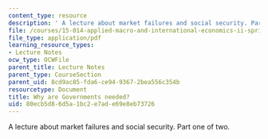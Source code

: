 ```yaml
---
content_type: resource
description: ' A lecture about market failures and social security. Part one of two.'
file: /courses/15-014-applied-macro-and-international-economics-ii-spring-2016/80ecb5d86d5a1bc2e7ade69e8eb73726_MIT15_014S16_L12SocialSecu.pdf
file_type: application/pdf
learning_resource_types:
- Lecture Notes
ocw_type: OCWFile
parent_title: Lecture Notes
parent_type: CourseSection
parent_uid: 8cd9ac85-fda6-ce94-9367-2bea556c354b
resourcetype: Document
title: Why are Governments needed?
uid: 80ecb5d8-6d5a-1bc2-e7ad-e69e8eb73726
---
```

 A lecture about market failures and social security. Part one of two.


